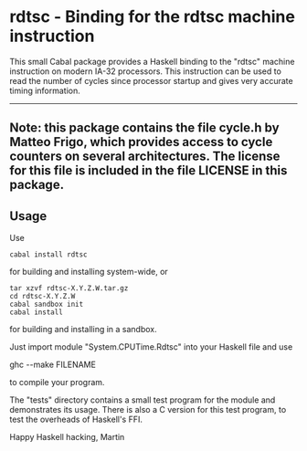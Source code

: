 # rdtsc - Binding for the rdtsc machine instruction

This small Cabal package provides a Haskell binding to the "rdtsc"
machine instruction on modern IA-32 processors.  This instruction can
be used to read the number of cycles since processor startup and gives
very accurate timing information.

---------------------------------------------------------------------------
Note: this package contains the file cycle.h by Matteo Frigo, which
provides access to cycle counters on several architectures.  The
license for this file is included in the file LICENSE in this package.
----------------------------------------------------------------------------

## Usage

Use

    cabal install rdtsc

for building and installing system-wide, or

    tar xzvf rdtsc-X.Y.Z.W.tar.gz
    cd rdtsc-X.Y.Z.W
    cabal sandbox init
    cabal install

for building and installing in a sandbox.

Just import module "System.CPUTime.Rdtsc" into your Haskell file and use

  ghc --make FILENAME

to compile your program.

The "tests" directory contains a small test program for the module and
demonstrates its usage.  There is also a C version for this test
program, to test the overheads of Haskell's FFI.

Happy Haskell hacking,
  Martin
